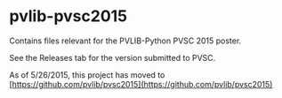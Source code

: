 # pvlib-pvsc2015
Contains files relevant for the PVLIB-Python PVSC 2015 poster.

See the Releases tab for the version submitted to PVSC.

As of 5/26/2015, this project has moved to [https://github.com/pvlib/pvsc2015](https://github.com/pvlib/pvsc2015)
